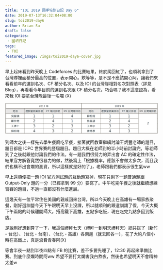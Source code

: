 ```yaml
---
title: "IOI 2019 國手培訓日記 Day 6"
date: 2019-07-13T16:32:04+08:00
slug: toi2019-day6
author: Brian Su
draft: false
categories:
 - 國培日記
tags:
 - TOI
featured_image: /imgs/toi2019-day6-cover.jpg
---
```


早上起床看到昨天晚上 Codeforces 的比賽結果，終於爬回紅了，也順利拿到了台灣隊裡面積分最高的位置，表示開心。欸等等，是不是不應該開心阿，讓我們來看看前年的選訓名次、CF 積分名次、以及 IOI 的台灣隊相對名次對照表（詳見 Blog），再看看今年目前的選訓名次跟 CF 積分名次，巧合嗎？我不這麼認為，看來我 IOI 要拿台灣隊最後一名囉 (X)

![2017, 2019 年選訓名次、CF 積分名次、以及 IOI 台灣隊相對名次對照表](/imgs/toi2019-day6-cf.png)

到師大之後一樣先去學生餐廳吃早餐，接著就回教室繼續討論王炳豐老師的題目，題目都是 ICPC 世界賽的歷屆題目。題目大概在老師到的半小時前討論完，等老師到了之後就跟他討論我們的作法。有一題我們很努力的弄出會 AC 的確定性作法，結果官方解答竟然很暴力的做，然後寫上「根據機率，應該不會做太多次，而且我們也構不出會爛的測資，所以這樣就是好的了」，老師跟我們都表示很生氣ww

早上還順便把一題 IOI 官方測試題的互動題寫掉，現在只剩下一題普通題跟 Output-Only 題的一分（已經拿到 99 分）要寫了。中午吃完午餐之後就繼續想練習賽的題目，不過一直都沒有什麼進展。

這幾天有一位平常住在美國的親戚回來台灣，所以今天晚上在高雄有一場家族聚餐，剛好選訓營今天下午跟明天早上沒課，所以就順利的跟選訓請了假。今天大概下午兩點的時候離開師大，搭高鐵下高雄，五點多吃飯，現在吃完九點多回到飯店。

是說剛好想到算了一下，我這個禮拜七天（禮拜一到明天禮拜天）總共搭了（新竹 - 台北）、（台北 - 台南）、（台北 - 高雄）各兩趟（就去回各一），花了大約八個小時在高鐵上，真是浪費青春阿(X)

等會半夜一點到半夜四點有 FB 的比賽，差不多要先睡了，12:30 再起來準備比賽。到底什麼爛時間阿ww 希望不要打太爛害我白熬夜，然後也希望明天不會精神太差w
